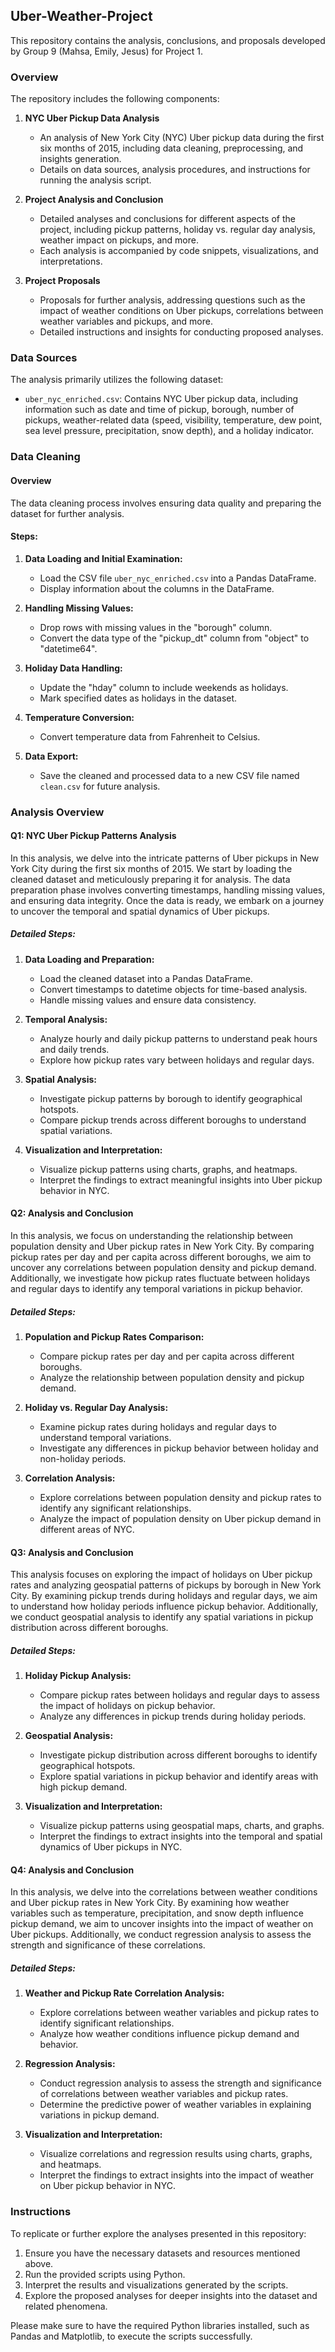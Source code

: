 ## Uber-Weather-Project

This repository contains the analysis, conclusions, and proposals developed by Group 9 (Mahsa, Emily, Jesus) for Project 1.

### Overview

The repository includes the following components:

1. **NYC Uber Pickup Data Analysis**
   - An analysis of New York City (NYC) Uber pickup data during the first six months of 2015, including data cleaning, preprocessing, and insights generation.
   - Details on data sources, analysis procedures, and instructions for running the analysis script.

2. **Project Analysis and Conclusion**
   - Detailed analyses and conclusions for different aspects of the project, including pickup patterns, holiday vs. regular day analysis, weather impact on pickups, and more.
   - Each analysis is accompanied by code snippets, visualizations, and interpretations.

3. **Project Proposals**
   - Proposals for further analysis, addressing questions such as the impact of weather conditions on Uber pickups, correlations between weather variables and pickups, and more.
   - Detailed instructions and insights for conducting proposed analyses.

### Data Sources

The analysis primarily utilizes the following dataset:

- `uber_nyc_enriched.csv`: Contains NYC Uber pickup data, including information such as date and time of pickup, borough, number of pickups, weather-related data (speed, visibility, temperature, dew point, sea level pressure, precipitation, snow depth), and a holiday indicator.

### Data Cleaning

#### Overview

The data cleaning process involves ensuring data quality and preparing the dataset for further analysis.

#### Steps:

1. **Data Loading and Initial Examination:**
   - Load the CSV file `uber_nyc_enriched.csv` into a Pandas DataFrame.
   - Display information about the columns in the DataFrame.

2. **Handling Missing Values:**
   - Drop rows with missing values in the "borough" column.
   - Convert the data type of the "pickup_dt" column from "object" to "datetime64".

3. **Holiday Data Handling:**
   - Update the "hday" column to include weekends as holidays.
   - Mark specified dates as holidays in the dataset.

4. **Temperature Conversion:**
   - Convert temperature data from Fahrenheit to Celsius.

5. **Data Export:**
   - Save the cleaned and processed data to a new CSV file named `clean.csv` for future analysis.

### Analysis Overview

#### Q1: NYC Uber Pickup Patterns Analysis

In this analysis, we delve into the intricate patterns of Uber pickups in New York City during the first six months of 2015. We start by loading the cleaned dataset and meticulously preparing it for analysis. The data preparation phase involves converting timestamps, handling missing values, and ensuring data integrity. Once the data is ready, we embark on a journey to uncover the temporal and spatial dynamics of Uber pickups.

##### Detailed Steps:
1. **Data Loading and Preparation:**
   - Load the cleaned dataset into a Pandas DataFrame.
   - Convert timestamps to datetime objects for time-based analysis.
   - Handle missing values and ensure data consistency.

2. **Temporal Analysis:**
   - Analyze hourly and daily pickup patterns to understand peak hours and daily trends.
   - Explore how pickup rates vary between holidays and regular days.

3. **Spatial Analysis:**
   - Investigate pickup patterns by borough to identify geographical hotspots.
   - Compare pickup trends across different boroughs to understand spatial variations.

4. **Visualization and Interpretation:**
   - Visualize pickup patterns using charts, graphs, and heatmaps.
   - Interpret the findings to extract meaningful insights into Uber pickup behavior in NYC.

#### Q2: Analysis and Conclusion

In this analysis, we focus on understanding the relationship between population density and Uber pickup rates in New York City. By comparing pickup rates per day and per capita across different boroughs, we aim to uncover any correlations between population density and pickup demand. Additionally, we investigate how pickup rates fluctuate between holidays and regular days to identify any temporal variations in pickup behavior.

##### Detailed Steps:
1. **Population and Pickup Rates Comparison:**
   - Compare pickup rates per day and per capita across different boroughs.
   - Analyze the relationship between population density and pickup demand.

2. **Holiday vs. Regular Day Analysis:**
   - Examine pickup rates during holidays and regular days to understand temporal variations.
   - Investigate any differences in pickup behavior between holiday and non-holiday periods.

3. **Correlation Analysis:**
   - Explore correlations between population density and pickup rates to identify any significant relationships.
   - Analyze the impact of population density on Uber pickup demand in different areas of NYC.

#### Q3: Analysis and Conclusion

This analysis focuses on exploring the impact of holidays on Uber pickup rates and analyzing geospatial patterns of pickups by borough in New York City. By examining pickup trends during holidays and regular days, we aim to understand how holiday periods influence pickup behavior. Additionally, we conduct geospatial analysis to identify any spatial variations in pickup distribution across different boroughs.

##### Detailed Steps:
1. **Holiday Pickup Analysis:**
   - Compare pickup rates between holidays and regular days to assess the impact of holidays on pickup behavior.
   - Analyze any differences in pickup trends during holiday periods.

2. **Geospatial Analysis:**
   - Investigate pickup distribution across different boroughs to identify geographical hotspots.
   - Explore spatial variations in pickup behavior and identify areas with high pickup demand.

3. **Visualization and Interpretation:**
   - Visualize pickup patterns using geospatial maps, charts, and graphs.
   - Interpret the findings to extract insights into the temporal and spatial dynamics of Uber pickups in NYC.

#### Q4: Analysis and Conclusion

In this analysis, we delve into the correlations between weather conditions and Uber pickup rates in New York City. By examining how weather variables such as temperature, precipitation, and snow depth influence pickup demand, we aim to uncover insights into the impact of weather on Uber pickups. Additionally, we conduct regression analysis to assess the strength and significance of these correlations.

##### Detailed Steps:
1. **Weather and Pickup Rate Correlation Analysis:**
   - Explore correlations between weather variables and pickup rates to identify significant relationships.
   - Analyze how weather conditions influence pickup demand and behavior.

2. **Regression Analysis:**
   - Conduct regression analysis to assess the strength and significance of correlations between weather variables and pickup rates.
   - Determine the predictive power of weather variables in explaining variations in pickup demand.

3. **Visualization and Interpretation:**
   - Visualize correlations and regression results using charts, graphs, and heatmaps.
   - Interpret the findings to extract insights into the impact of weather on Uber pickup behavior in NYC.

### Instructions

To replicate or further explore the analyses presented in this repository:

1. Ensure you have the necessary datasets and resources mentioned above.
2. Run the provided scripts using Python.
3. Interpret the results and visualizations generated by the scripts.
4. Explore the proposed analyses for deeper insights into the dataset and related phenomena.

Please make sure to have the required Python libraries installed, such as Pandas and Matplotlib, to execute the scripts successfully.
